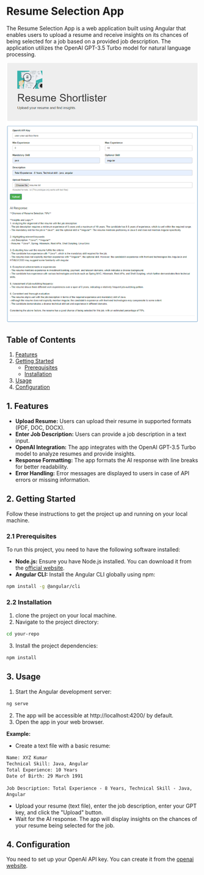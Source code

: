 
# Resume Selection App

The Resume Selection App is a web application built using Angular that enables users to upload a resume and receive insights on its chances of being selected for a job based on a provided job description. The application utilizes the OpenAI GPT-3.5 Turbo model for natural language processing.

![Application Screenshot](/images/resumeselector.PNG)

## Table of Contents
1. [Features](#features)
2. [Getting Started](#getting-started)
    - [Prerequisites](#prerequisites)
    - [Installation](#installation)
3. [Usage](#usage)
4. [Configuration](#configuration)

## 1. Features

- **Upload Resume:** Users can upload their resume in supported formats (PDF, DOC, DOCX).
- **Enter Job Description:** Users can provide a job description in a text input.
- **OpenAI Integration:** The app integrates with the OpenAI GPT-3.5 Turbo model to analyze resumes and provide insights.
- **Response Formatting:** The app formats the AI response with line breaks for better readability.
- **Error Handling:** Error messages are displayed to users in case of API errors or missing information.

## 2. Getting Started

Follow these instructions to get the project up and running on your local machine.

### 2.1 Prerequisites

To run this project, you need to have the following software installed:

- **Node.js:** Ensure you have Node.js installed. You can download it from the [official website](https://nodejs.org/).
- **Angular CLI:** Install the Angular CLI globally using npm:

```bash
npm install -g @angular/cli
```

### 2.2 Installation

1. clone the project on your local machine.
2. Navigate to the project directory:

```bash
cd your-repo
```

3. Install the project dependencies:

```bash
npm install
```

## 3. Usage

1. Start the Angular development server:

```bash
ng serve
```

2. The app will be accessible at http://localhost:4200/ by default.
3. Open the app in your web browser.

**Example:**
- Create a text file with a basic resume:

```
Name: XYZ Kumar
Technical Skill: Java, Angular
Total Experience: 10 Years
Date of Birth: 29 March 1991

Job Description: Total Experience - 8 Years, Technical Skill - Java, Angular
```

- Upload your resume (text file), enter the job description, enter your GPT key, and click the "Upload" button.
- Wait for the AI response. The app will display insights on the chances of your resume being selected for the job.

## 4. Configuration

You need to set up your OpenAI API key. You can create it from the [openai website](https://platform.openai.com/api-keys).
```
